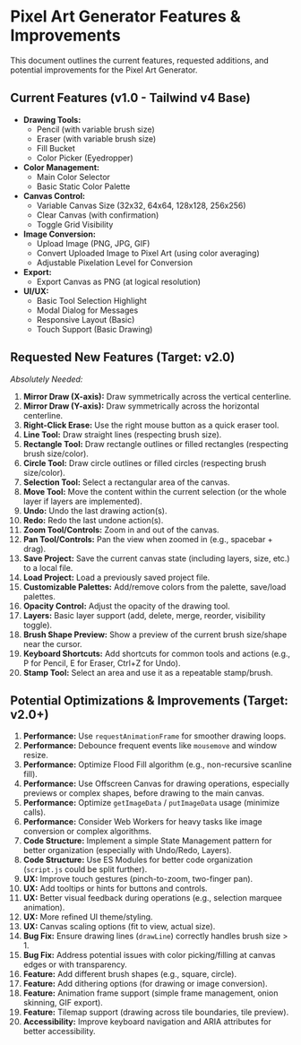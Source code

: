 # Pixel Art Generator Features & Improvements

This document outlines the current features, requested additions, and potential improvements for the Pixel Art Generator.

## Current Features (v1.0 - Tailwind v4 Base)

*   **Drawing Tools:**
    *   Pencil (with variable brush size)
    *   Eraser (with variable brush size)
    *   Fill Bucket
    *   Color Picker (Eyedropper)
*   **Color Management:**
    *   Main Color Selector
    *   Basic Static Color Palette
*   **Canvas Control:**
    *   Variable Canvas Size (32x32, 64x64, 128x128, 256x256)
    *   Clear Canvas (with confirmation)
    *   Toggle Grid Visibility
*   **Image Conversion:**
    *   Upload Image (PNG, JPG, GIF)
    *   Convert Uploaded Image to Pixel Art (using color averaging)
    *   Adjustable Pixelation Level for Conversion
*   **Export:**
    *   Export Canvas as PNG (at logical resolution)
*   **UI/UX:**
    *   Basic Tool Selection Highlight
    *   Modal Dialog for Messages
    *   Responsive Layout (Basic)
    *   Touch Support (Basic Drawing)

## Requested New Features (Target: v2.0)

*Absolutely Needed:*

1.  **Mirror Draw (X-axis):** Draw symmetrically across the vertical centerline.
2.  **Mirror Draw (Y-axis):** Draw symmetrically across the horizontal centerline.
3.  **Right-Click Erase:** Use the right mouse button as a quick eraser tool.
4.  **Line Tool:** Draw straight lines (respecting brush size).
5.  **Rectangle Tool:** Draw rectangle outlines or filled rectangles (respecting brush size/color).
6.  **Circle Tool:** Draw circle outlines or filled circles (respecting brush size/color).
7.  **Selection Tool:** Select a rectangular area of the canvas.
8.  **Move Tool:** Move the content within the current selection (or the whole layer if layers are implemented).
9.  **Undo:** Undo the last drawing action(s).
10. **Redo:** Redo the last undone action(s).
11. **Zoom Tool/Controls:** Zoom in and out of the canvas.
12. **Pan Tool/Controls:** Pan the view when zoomed in (e.g., spacebar + drag).
13. **Save Project:** Save the current canvas state (including layers, size, etc.) to a local file.
14. **Load Project:** Load a previously saved project file.
15. **Customizable Palettes:** Add/remove colors from the palette, save/load palettes.
16. **Opacity Control:** Adjust the opacity of the drawing tool.
17. **Layers:** Basic layer support (add, delete, merge, reorder, visibility toggle).
18. **Brush Shape Preview:** Show a preview of the current brush size/shape near the cursor.
19. **Keyboard Shortcuts:** Add shortcuts for common tools and actions (e.g., P for Pencil, E for Eraser, Ctrl+Z for Undo).
20. **Stamp Tool:** Select an area and use it as a repeatable stamp/brush.

## Potential Optimizations & Improvements (Target: v2.0+)

1.  **Performance:** Use `requestAnimationFrame` for smoother drawing loops.
2.  **Performance:** Debounce frequent events like `mousemove` and window resize.
3.  **Performance:** Optimize Flood Fill algorithm (e.g., non-recursive scanline fill).
4.  **Performance:** Use Offscreen Canvas for drawing operations, especially previews or complex shapes, before drawing to the main canvas.
5.  **Performance:** Optimize `getImageData` / `putImageData` usage (minimize calls).
6.  **Performance:** Consider Web Workers for heavy tasks like image conversion or complex algorithms.
7.  **Code Structure:** Implement a simple State Management pattern for better organization (especially with Undo/Redo, Layers).
8.  **Code Structure:** Use ES Modules for better code organization (`script.js` could be split further).
9.  **UX:** Improve touch gestures (pinch-to-zoom, two-finger pan).
10. **UX:** Add tooltips or hints for buttons and controls.
11. **UX:** Better visual feedback during operations (e.g., selection marquee animation).
12. **UX:** More refined UI theme/styling.
13. **UX:** Canvas scaling options (fit to view, actual size).
14. **Bug Fix:** Ensure drawing lines (`drawLine`) correctly handles brush size > 1.
15. **Bug Fix:** Address potential issues with color picking/filling at canvas edges or with transparency.
16. **Feature:** Add different brush shapes (e.g., square, circle).
17. **Feature:** Add dithering options (for drawing or image conversion).
18. **Feature:** Animation frame support (simple frame management, onion skinning, GIF export).
19. **Feature:** Tilemap support (drawing across tile boundaries, tile preview).
20. **Accessibility:** Improve keyboard navigation and ARIA attributes for better accessibility. 